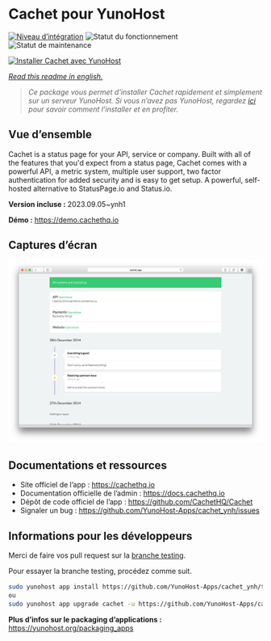 <!--
N.B.: This README was automatically generated by https://github.com/YunoHost/apps/tree/master/tools/README-generator
It shall NOT be edited by hand.
-->

# Cachet pour YunoHost

[![Niveau d’intégration](https://dash.yunohost.org/integration/cachet.svg)](https://dash.yunohost.org/appci/app/cachet) ![Statut du fonctionnement](https://ci-apps.yunohost.org/ci/badges/cachet.status.svg) ![Statut de maintenance](https://ci-apps.yunohost.org/ci/badges/cachet.maintain.svg)

[![Installer Cachet avec YunoHost](https://install-app.yunohost.org/install-with-yunohost.svg)](https://install-app.yunohost.org/?app=cachet)

*[Read this readme in english.](./README.md)*

> *Ce package vous permet d’installer Cachet rapidement et simplement sur un serveur YunoHost.
Si vous n’avez pas YunoHost, regardez [ici](https://yunohost.org/#/install) pour savoir comment l’installer et en profiter.*

## Vue d’ensemble

Cachet is a status page for your API, service or company. Built with all of the features that you'd expect from a status page, Cachet comes with a powerful API, a metric system, multiple user support, two factor authentication for added security and is easy to get setup. A powerful, self-hosted alternative to StatusPage.io and Status.io.


**Version incluse :** 2023.09.05~ynh1

**Démo :** https://demo.cachethq.io

## Captures d’écran

![Capture d’écran de Cachet](./doc/screenshots/main-interface.png)

## Documentations et ressources

* Site officiel de l’app : <https://cachethq.io>
* Documentation officielle de l’admin : <https://docs.cachethq.io>
* Dépôt de code officiel de l’app : <https://github.com/CachetHQ/Cachet>
* Signaler un bug : <https://github.com/YunoHost-Apps/cachet_ynh/issues>

## Informations pour les développeurs

Merci de faire vos pull request sur la [branche testing](https://github.com/YunoHost-Apps/cachet_ynh/tree/testing).

Pour essayer la branche testing, procédez comme suit.

``` bash
sudo yunohost app install https://github.com/YunoHost-Apps/cachet_ynh/tree/testing --debug
ou
sudo yunohost app upgrade cachet -u https://github.com/YunoHost-Apps/cachet_ynh/tree/testing --debug
```

**Plus d’infos sur le packaging d’applications :** <https://yunohost.org/packaging_apps>